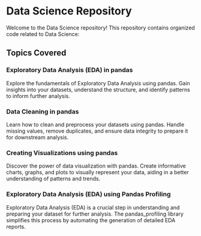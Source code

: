 # Data Science Repository

Welcome to the Data Science repository! This repository contains organized code related to Data Science:
## Topics Covered

### Exploratory Data Analysis (EDA) in pandas

Explore the fundamentals of Exploratory Data Analysis using pandas. Gain insights into your datasets, understand the structure, and identify patterns to inform further analysis.

### Data Cleaning in pandas

Learn how to clean and preprocess your datasets using pandas. Handle missing values, remove duplicates, and ensure data integrity to prepare it for downstream analysis.

### Creating Visualizations using pandas

Discover the power of data visualization with pandas. Create informative charts, graphs, and plots to visually represent your data, aiding in a better understanding of patterns and trends.

### Exploratory Data Analysis (EDA) using Pandas Profiling

Exploratory Data Analysis (EDA) is a crucial step in understanding and preparing your dataset for further analysis. The pandas_profiling library simplifies this process by automating the generation of detailed EDA reports.

